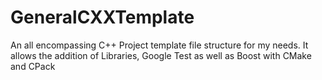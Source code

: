 # GeneralCXXTemplate
An all encompassing C++ Project template file structure for my needs. It allows the addition of 
Libraries, Google Test as well as Boost with CMake and CPack
